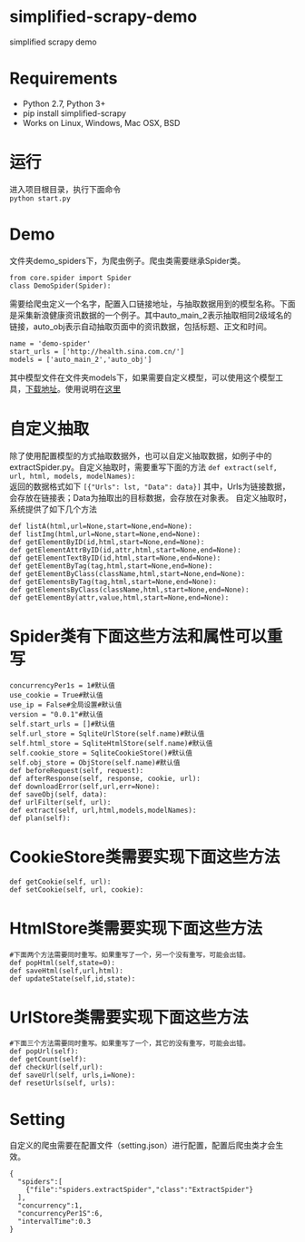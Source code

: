 # simplified-scrapy-demo
simplified scrapy demo
# Requirements
+ Python 2.7, Python 3+
+ pip install simplified-scrapy
+ Works on Linux, Windows, Mac OSX, BSD
# 运行
进入项目根目录，执行下面命令  
`python start.py`
# Demo
文件夹demo_spiders下，为爬虫例子。爬虫类需要继承Spider类。
```
from core.spider import Spider 
class DemoSpider(Spider):
```
需要给爬虫定义一个名字，配置入口链接地址，与抽取数据用到的模型名称。下面是采集新浪健康资讯数据的一个例子。其中auto_main_2表示抽取相同2级域名的链接，auto_obj表示自动抽取页面中的资讯数据，包括标题、正文和时间。
```
name = 'demo-spider'
start_urls = ['http://health.sina.com.cn/']
models = ['auto_main_2','auto_obj']
```
其中模型文件在文件夹models下，如果需要自定义模型，可以使用这个模型工具，[下载地址](https://github.com/yiyedata/yiyespider/raw/master/publish/yiyeclient_0.9.zip)。使用说明在[这里](https://github.com/yiyedata/yiyespider/raw/master/%E4%B8%80%E4%B8%9A%E5%88%86%E5%B8%83%E5%BC%8F%E9%80%9A%E7%94%A8%E9%87%87%E9%9B%86%E7%B3%BB%E7%BB%9F%E6%A8%A1%E5%9E%8B%E5%B7%A5%E5%85%B7%E6%96%87%E6%A1%A3.docx)
# 自定义抽取
除了使用配置模型的方式抽取数据外，也可以自定义抽取数据，如例子中的 extractSpider.py。自定义抽取时，需要重写下面的方法
`def extract(self, url, html, models, modelNames):`  
返回的数据格式如下
`[{"Urls": lst, "Data": data}]`
其中，Urls为链接数据，会存放在链接表；Data为抽取出的目标数据，会存放在对象表。
自定义抽取时，系统提供了如下几个方法
```
def listA(html,url=None,start=None,end=None):
def listImg(html,url=None,start=None,end=None):
def getElementByID(id,html,start=None,end=None):
def getElementAttrByID(id,attr,html,start=None,end=None):
def getElementTextByID(id,html,start=None,end=None):
def getElementByTag(tag,html,start=None,end=None):
def getElementByClass(className,html,start=None,end=None):
def getElementsByTag(tag,html,start=None,end=None):
def getElementsByClass(className,html,start=None,end=None):
def getElementBy(attr,value,html,start=None,end=None):
```
# Spider类有下面这些方法和属性可以重写
```
concurrencyPer1s = 1#默认值
use_cookie = True#默认值
use_ip = False#全局设置#默认值
version = "0.0.1"#默认值
self.start_urls = []#默认值
self.url_store = SqliteUrlStore(self.name)#默认值
self.html_store = SqliteHtmlStore(self.name)#默认值
self.cookie_store = SqliteCookieStore()#默认值
self.obj_store = ObjStore(self.name)#默认值
def beforeRequest(self, request):
def afterResponse(self, response, cookie, url):
def downloadError(self,url,err=None):
def saveObj(self, data):
def urlFilter(self, url):
def extract(self, url,html,models,modelNames):
def plan(self):
```
# CookieStore类需要实现下面这些方法
```
def getCookie(self, url):
def setCookie(self, url, cookie):
```
# HtmlStore类需要实现下面这些方法
```
#下面两个方法需要同时重写。如果重写了一个，另一个没有重写，可能会出错。
def popHtml(self,state=0):
def saveHtml(self,url,html):
def updateState(self,id,state):
```
# UrlStore类需要实现下面这些方法
```
#下面三个方法需要同时重写。如果重写了一个，其它的没有重写，可能会出错。
def popUrl(self):
def getCount(self):
def checkUrl(self,url):
def saveUrl(self, urls,i=None):
def resetUrls(self, urls):
```
# Setting
自定义的爬虫需要在配置文件（setting.json）进行配置，配置后爬虫类才会生效。
```
{
  "spiders":[
    {"file":"spiders.extractSpider","class":"ExtractSpider"}
  ],
  "concurrency":1,
  "concurrencyPer1S":6,
  "intervalTime":0.3
}
```

